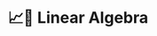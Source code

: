 ---
title: "📈🔢 Linear Algebra"
permalink: /math/linear-algebra/
layout: category
author_profile: false
taxonomy: Linear Algebra
---